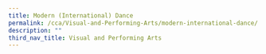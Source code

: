 ```yaml
---
title: Modern (International) Dance
permalink: /cca/Visual-and-Performing-Arts/modern-international-dance/
description: ""
third_nav_title: Visual and Performing Arts
---
```

